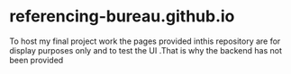 # referencing-bureau.github.io
To host my final project work the pages provided inthis repository are for display purposes only and to test the UI .That is why the backend has not been provided
